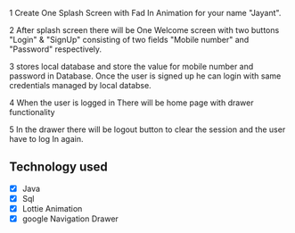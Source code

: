 1 Create One Splash Screen with Fad In Animation for your name "Jayant".

2 After splash screen there will be One Welcome screen with two buttons  "Login" & "SignUp"  consisting of two fields "Mobile number" and "Password" respectively.

3 stores local database and store the value for mobile number and password in Database. 
Once the user is signed up he can login with same credentials managed by local databse.

4 When the user is logged in There will be home page with drawer functionality

5 In the drawer there will be logout button to clear the session and the user have to log In again.

##  Technology used 
- [X] Java
- [X] Sql
- [X] Lottie Animation
- [X] google Navigation Drawer

